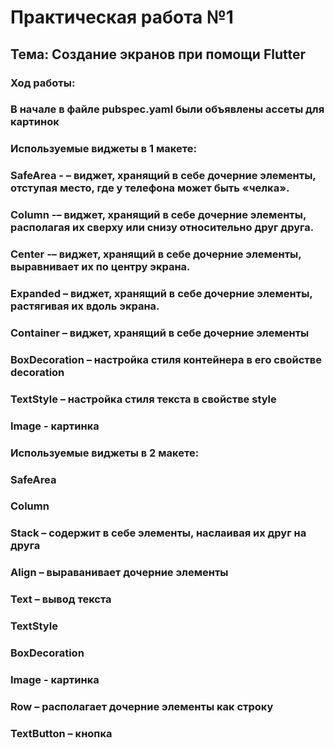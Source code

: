 # Практическая работа №1
## Тема: Создание экранов при помощи Flutter
### Ход работы: 
### В начале в файле pubspec.yaml были объявлены ассеты для картинок
###
### Используемые виджеты в 1 макете:
### SafeArea - – виджет, хранящий в себе дочерние элементы, отступая место, где у телефона может быть «челка».
### Column -– виджет, хранящий в себе дочерние элементы, располагая их сверху или снизу относительно друг друга.
### Center -– виджет, хранящий в себе дочерние элементы, выравнивает их по центру экрана.
### Expanded – виджет, хранящий в себе дочерние элементы, растягивая их вдоль экрана.
### Container – виджет, хранящий в себе дочерние элементы
### BoxDecoration – настройка стиля контейнера в его свойстве decoration
### TextStyle – настройка стиля текста в свойстве style
### Image -  картинка
### 
### Используемые виджеты в 2 макете:
### SafeArea
### Column
### Stack – содержит в себе элементы, наслаивая их друг на друга
### Align – выраванивает дочерние элементы
### Text – вывод текста
### TextStyle
### BoxDecoration
### Image - картинка
### Row – располагает дочерние элементы как строку
### TextButton – кнопка
